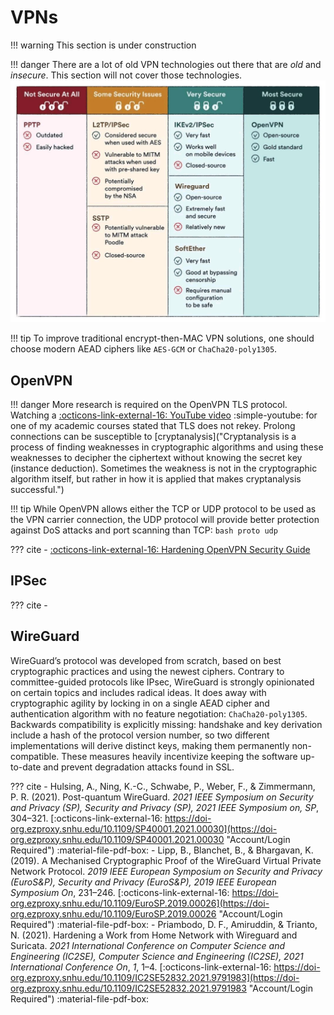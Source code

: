 # VPNs

!!! warning
    This section is under construction

!!! danger
    There are a lot of old VPN technologies out there that are *old* and *insecure*. This section will not cover those technologies.
    ![vpn-image](../static/images/vpn-graph.jpg)

!!! tip
    To improve traditional encrypt-then-MAC VPN solutions, one should choose modern AEAD ciphers like `AES-GCM` or `ChaCha20-poly1305`.

## OpenVPN

!!! danger
    More research is required on the OpenVPN TLS protocol. Watching a [:octicons-link-external-16: YouTube video](http://youtu.be/qC3pO61MPeg "IPsec vs. SSL: Security Protocols Comparison") :simple-youtube:  for one of my academic courses stated that TLS does not rekey. Prolong connections can be susceptible to [cryptanalysis]("Cryptanalysis is a process of finding weaknesses in cryptographic algorithms and using these weaknesses to decipher the ciphertext without knowing the secret key (instance deduction). Sometimes the weakness is not in the cryptographic algorithm itself, but rather in how it is applied that makes cryptanalysis successful.")

!!! tip
    While OpenVPN allows either the TCP or UDP protocol to be used as the VPN carrier connection, the UDP protocol will provide better protection against DoS attacks and port scanning than TCP:
    ```bash
        proto udp
    ```

??? cite
    - [:octicons-link-external-16: Hardening OpenVPN Security Guide](https://openvpn.net/community-resources/how-to/#hardening-openvpn-security)

## IPSec

??? cite
    - 

## WireGuard

WireGuard’s protocol was developed from scratch, based
on best cryptographic practices and using the newest ciphers. Contrary to committee-guided protocols like IPsec, WireGuard is strongly opinionated on certain topics and includes radical ideas. It does away with cryptographic agility by locking in on a single AEAD cipher and authentication algorithm with no feature negotiation: `ChaCha20-poly1305`. Backwards compatibility is explicitly missing: handshake and key derivation include a hash of the protocol version number, so two different implementations will derive distinct keys, making them permanently non-compatible. These measures heavily incentivize keeping the software up-to-date and prevent degradation attacks found in SSL.

??? cite
    - Hulsing, A., Ning, K.-C., Schwabe, P., Weber, F., & Zimmermann, P. R. (2021). Post-quantum WireGuard. *2021 IEEE Symposium on Security and Privacy (SP), Security and Privacy (SP), 2021 IEEE Symposium on, SP*, 304–321. [:octicons-link-external-16: https://doi-org.ezproxy.snhu.edu/10.1109/SP40001.2021.00030](https://doi-org.ezproxy.snhu.edu/10.1109/SP40001.2021.00030 "Account/Login Required") :material-file-pdf-box:
    - Lipp, B., Blanchet, B., & Bhargavan, K. (2019). A Mechanised Cryptographic Proof of the WireGuard Virtual Private Network Protocol. *2019 IEEE European Symposium on Security and Privacy (EuroS&P), Security and Privacy (EuroS&P), 2019 IEEE European Symposium On*, 231–246. [:octicons-link-external-16: https://doi-org.ezproxy.snhu.edu/10.1109/EuroSP.2019.00026](https://doi-org.ezproxy.snhu.edu/10.1109/EuroSP.2019.00026 "Account/Login Required") :material-file-pdf-box:
    - Priambodo, D. F., Amiruddin, & Trianto, N. (2021). Hardening a Work from Home Network with Wireguard and Suricata. *2021 International Conference on Computer Science and Engineering (IC2SE), Computer Science and Engineering (IC2SE), 2021 International Conference On*, *1*, 1–4. [:octicons-link-external-16: https://doi-org.ezproxy.snhu.edu/10.1109/IC2SE52832.2021.9791983](https://doi-org.ezproxy.snhu.edu/10.1109/IC2SE52832.2021.9791983 "Account/Login Required") :material-file-pdf-box: